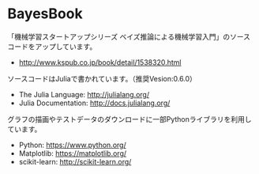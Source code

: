 # BayesBook

「機械学習スタートアップシリーズ ベイズ推論による機械学習入門」のソースコードをアップしています。
* http://www.kspub.co.jp/book/detail/1538320.html

ソースコードはJuliaで書かれています。（推奨Vesion:0.6.0）
* The Julia Language: http://julialang.org/
* Julia Documentation: http://docs.julialang.org/

グラフの描画やテストデータのダウンロードに一部Pythonライブラリを利用しています。
* Python: https://www.python.org/
* Matplotlib: https://matplotlib.org/
* scikit-learn: http://scikit-learn.org/